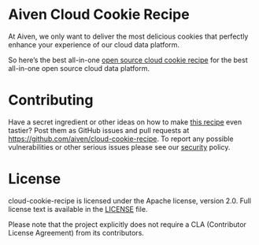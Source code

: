 Aiven Cloud Cookie Recipe
=========================
At Aiven, we only want to deliver the most delicious cookies that perfectly enhance your experience of our cloud data platform.

So here’s the best all-in-one [open source cloud cookie recipe](recipe.md) for the best all-in-one open source cloud data platform.

Contributing
============
Have a secret ingredient or other ideas on how to make [this recipe](recipe.md) even tastier? Post them as GitHub issues and pull requests at https://github.com/aiven/cloud-cookie-recipe. 
To report any possible vulnerabilities or other serious issues please see our [security](SECURITY.md) policy.

License
============
cloud-cookie-recipe is licensed under the Apache license, version 2.0. Full license text is available in the [LICENSE](LICENSE) file.

Please note that the project explicitly does not require a CLA (Contributor License Agreement) from its contributors.
